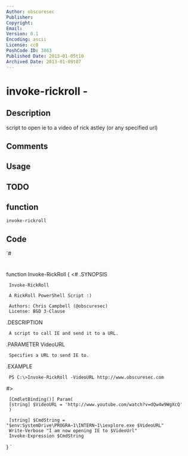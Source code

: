 ```yaml
---
Author: obscuresec
Publisher: 
Copyright: 
Email: 
Version: 0.1
Encoding: ascii
License: cc0
PoshCode ID: 3863
Published Date: 2013-01-05t10
Archived Date: 2013-01-09t07
---
```


# invoke-rickroll - 

## Description

script to open ie to a video of rick astley (or any specified url)

## Comments



## Usage



## TODO



## function

`invoke-rickroll`

## Code

`#
 #
 function Invoke-RickRoll {
 <#
 .SYNOPSIS
 
     Invoke-RickRoll
 
     A RickRoll PowerShell Script :)
 
     Authors: Chris Campbell (@obscuresec)
     License: BSD 3-Clause
 
 .DESCRIPTION
 
     A script to call IE and send it to a URL.
 
 .PARAMETER VideoURL
 
     Specifies a URL to send IE to.
 
 .EXAMPLE
 
     PS C:\>Invoke-RickRoll -VideoURL http://www.obscuresec.com
 #>
 
     [CmdletBinding()] Param(
     [string] $VideoURL = 'http://www.youtube.com/watch?v=dQw4w9WgXcQ'
     )
     
     [string] $CmdString = "$env:SystemDrive\PROGRA~1\INTERN~1\iexplore.exe $VideoURL"
     Write-Verbose "I am now opening IE to $VideoUrl"
     Invoke-Expression $CmdString
 }
`

